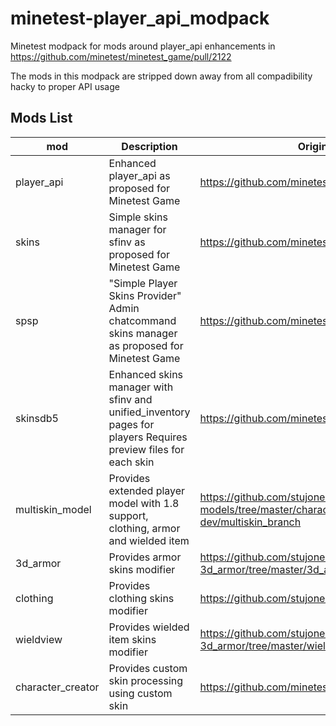 # minetest-player_api_modpack
Minetest modpack for mods around player_api enhancements in https://github.com/minetest/minetest_game/pull/2122

The mods in this modpack are stripped down away from all compadibility hacky to proper API usage
## Mods List
| mod | Description | Original URL
| - | -| -
| player_api | Enhanced player_api as proposed for Minetest Game | https://github.com/minetest/minetest_game/pull/2122
| skins | Simple skins manager for sfinv as proposed for Minetest Game | https://github.com/minetest/minetest_game/pull/1967
| spsp  | "Simple Player Skins Provider" Admin chatcommand skins manager as proposed for Minetest Game | https://github.com/minetest/minetest_game/pull/2122
| skinsdb5 | Enhanced skins manager with sfinv and unified_inventory pages for players Requires preview files for each skin| https://github.com/minetest-mods/skinsdb
| multiskin_model | Provides extended player model with 1.8 support, clothing, armor and wielded item| https://github.com/stujones11/minetest-models/tree/master/character/3d_armor/mt_0.5.0-dev/multiskin_branch
| 3d_armor | Provides armor skins modifier | https://github.com/stujones11/minetest-3d_armor/tree/master/3d_armor
| clothing | Provides clothing skins modifier | https://github.com/stujones11/clothing
| wieldview | Provides wielded item skins modifier | https://github.com/stujones11/minetest-3d_armor/tree/master/wieldview
| character_creator | Provides custom skin processing using custom skin | https://github.com/minetest-mods/character_creator
